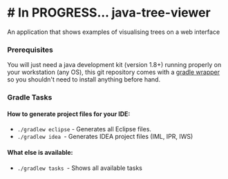 # # In PROGRESS... java-tree-viewer

An application that shows examples of visualising trees on a web interface

### Prerequisites

You will just need a java development kit (version 1.8+) running properly on your workstation (any OS), this git repository comes with a [gradle wrapper](https://docs.gradle.org/current/userguide/gradle_wrapper.html) so you shouldn't need to install anything before hand.

### Gradle Tasks

#### How to generate project files for your IDE: 

- `./gradlew eclipse` - Generates all Eclipse files.
- `./gradlew idea `- Generates IDEA project files (IML, IPR, IWS)

#### What else is available: 

- `./gradlew tasks `- Shows all available tasks